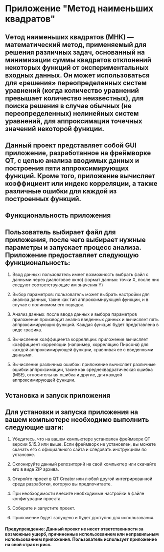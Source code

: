 # Приложение "Метод наименьших квадратов"
## Vетод наименьших квадратов (МНК) — математический метод, применяемый для решения различных задач, основанный на минимизации суммы квадратов отклонений некоторых функций от экспериментальных входных данных. Он может использоваться для «решения» переопределенных систем уравнений (когда количество уравнений превышает количество неизвестных), для поиска решения в случае обычных (не переопределенных) нелинейных систем уравнений, для аппроксимации точечных значений некоторой функции. 
## Данный проект представляет собой GUI приложение, разработанное на фреймворке QT, с целью анализа вводимых данных и построения пяти аппроксимирующих функций. Кроме того, приложение вычисляет коэффициент или индекс корреляции, а также различные ошибки для каждой из построенных функций.

## Функциональность приложения
## Пользователь выбирает файл для приложения, после чего выбирает нужные параметры и запускает процесс анализа. Приложение предоставляет следующую функциональность:

1. Ввод данных: пользователь имеет возможность выбрать файл с данными через диалоговое окно( формат данных: точки X, после них следуют соответствующие им значения Y)
2. Выбор параметров: пользователь может выбрать настройки для анализа данных, такие как тип аппроксимирующей функции, и в случае с полиномом его порядок.

3. Анализ данных: после ввода данных и выбора параметров приложение производит анализ введенных данных и вычисляет пять аппроксимирующих функций. Каждая функция будет представлена в виде графика.

4. Вычисление коэффициента корреляции: приложение вычисляет коэффициент корреляции (например, корреляцию Пирсона) для каждой аппроксимирующей функции, сравнивая ее с введенными данными.

5. Вычисление различных ошибок: приложение вычисляет различные ошибки аппроксимации, такие как среднеквадратическая ошибка (MSE), относительная ошибка и другие, для каждой аппроксимирующей функции.

## Установка и запуск приложения
## Для установки и запуска приложения на вашем компьютере необходимо выполнить следующие шаги:

1. Убедитесь, что на вашем компьютере установлен фреймворк QT версии 5.15.3 или выше. Если фреймворк не установлен, вы можете скачать его с официального сайта и следовать инструкциям по установке.

2. Склонируйте данный репозиторий на свой компьютер или скачайте его в виде ZIP архива.

3. Откройте проект в QT Creator или любой другой интегрированной среде разработки, которую вы предпочитаете.

4. При необходимости внесите необходимые настройки в файле конфигурации проекта.

5. Соберите и запустите проект.

6. Приложение будет запущено и будет доступно для использования.

#### Предупреждение: Данный проект не несет ответственности за возможные ущерб, причиненные использованием или неправильным использованием приложения. Пользователь использует приложение на свой страх и риск.

